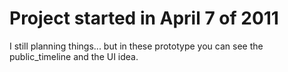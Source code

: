 Project started in April 7 of 2011
==================================

I still planning things... but in these prototype you can see the public_timeline and the UI idea.

